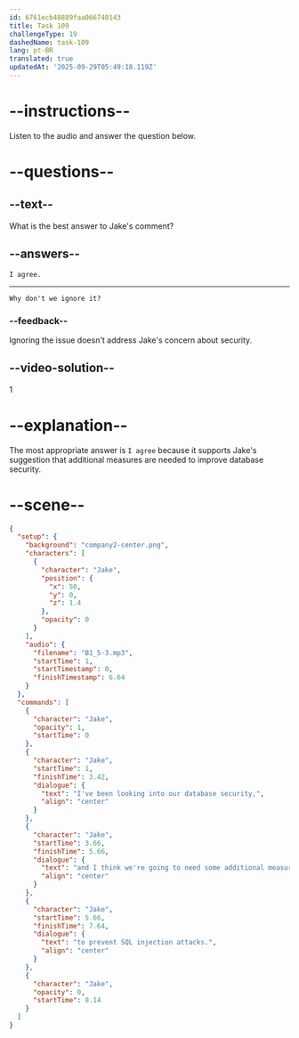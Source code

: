 ```yaml
---
id: 6761ecb48889faa066740143
title: Task 109
challengeType: 19
dashedName: task-109
lang: pt-BR
translated: true
updatedAt: '2025-09-29T05:49:18.119Z'
---
```

<!-- (audio) Jake: I've been looking into our database security, and I think we're going to need some additional measures to prevent SQL injection attacks. -->

<!-- SPEAKING -->

# --instructions--

Listen to the audio and answer the question below.

# --questions--

## --text--

What is the best answer to Jake's comment?

## --answers--

`I agree.`

---

`Why don't we ignore it?`

### --feedback--

Ignoring the issue doesn't address Jake's concern about security.

## --video-solution--

1

# --explanation--

The most appropriate answer is `I agree` because it supports Jake's suggestion that additional measures are needed to improve database security.

# --scene--

```json
{
  "setup": {
    "background": "company2-center.png",
    "characters": [
      {
        "character": "Jake",
        "position": {
          "x": 50,
          "y": 0,
          "z": 1.4
        },
        "opacity": 0
      }
    ],
    "audio": {
      "filename": "B1_5-3.mp3",
      "startTime": 1,
      "startTimestamp": 0,
      "finishTimestamp": 6.64
    }
  },
  "commands": [
    {
      "character": "Jake",
      "opacity": 1,
      "startTime": 0
    },
    {
      "character": "Jake",
      "startTime": 1,
      "finishTime": 3.42,
      "dialogue": {
        "text": "I've been looking into our database security,",
        "align": "center"
      }
    },
    {
      "character": "Jake",
      "startTime": 3.66,
      "finishTime": 5.66,
      "dialogue": {
        "text": "and I think we're going to need some additional measures",
        "align": "center"
      }
    },
    {
      "character": "Jake",
      "startTime": 5.66,
      "finishTime": 7.64,
      "dialogue": {
        "text": "to prevent SQL injection attacks.",
        "align": "center"
      }
    },
    {
      "character": "Jake",
      "opacity": 0,
      "startTime": 8.14
    }
  ]
}
```
